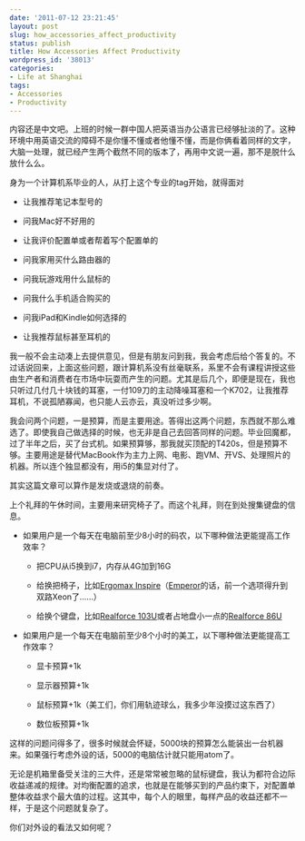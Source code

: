 ```yaml
---
date: '2011-07-12 23:21:45'
layout: post
slug: how_accessories_affect_productivity
status: publish
title: How Accessories Affect Productivity
wordpress_id: '38013'
categories:
- Life at Shanghai
tags:
- Accessories
- Productivity
---
```


内容还是中文吧。上班的时候一群中国人把英语当办公语言已经够扯淡的了。这种环境中用英语交流的障碍不是你懂不懂或者他懂不懂，而是你俩看着同样的文字，大脑一处理，就已经产生两个截然不同的版本了，再用中文说一遍，那不是脱什么放什么么。 

 

身为一个计算机系毕业的人，从打上这个专业的tag开始，就得面对 

 

  
  * 让我推荐笔记本型号的 
   
  * 问我Mac好不好用的 
   
  * 让我评价配置单或者帮着写个配置单的 
   
  * 问我家用买什么路由器的 
   
  * 问我玩游戏用什么鼠标的 
   
  * 问我什么手机适合购买的 
   
  * 问我iPad和Kindle如何选择的 
   
  * 让我推荐鼠标甚至耳机的 
 

我一般不会主动凑上去提供意见，但是有朋友问到我，我会考虑后给个答复的。不过话说回来，上面这些问题，跟计算机系没有丝毫联系，系里不会有课程讲授这些由生产者和消费者在市场中玩耍而产生的问题。尤其是后几个，即便是现在，我也只听过几付几十块钱的耳塞，一付109刀的主动降噪耳塞和一个K702，让我推荐耳机，不说孤陋寡闻，也只能人云亦云，真没听过多少啊。 

 

我会问两个问题，一是预算，而是主要用途。答得出这两个问题，东西就不那么难选了。即使我自己做选择的时候，也无非是自己去回答同样的问题。毕业回魔都，过了半年之后，买了台式机。如果预算够，那我就买顶配的T420s，但是预算不够。主要用途是替代MacBook作为主力上网、电影、跑VM、开VS、处理照片的机器。所以连个独显都没有，用i5的集显对付了。 

 

其实这篇文章可以算作是发烧或退烧的前奏。 

 

上个礼拜的午休时间，主要用来研究椅子了。而这个礼拜，则在到处搜集键盘的信息。

 

  
  * 如果用户是一个每天在电脑前至少8小时的码农，以下哪种做法更能提高工作效率？             
    * 把CPU从i5换到i7，内存从4G加到16G 
       
    * 给换把椅子，比如[Ergomax Inspire](http://www.ergomax-seating.com/showproduct.asp?id=37)（[Emperor](http://www.ergomax-seating.com/showproduct.asp?id=36)的话，前一个选项得升到双路Xeon了……） 
       
    * 给换个键盘，比如[Realforce 103U](http://www.topre.co.jp/e/products/comp/product27.html)或者占地盘小一点的[Realforce 86U](http://www.topre.co.jp/e/products/comp/product26.html)
       
   
  * 如果用户是一个每天在电脑前至少8个小时的美工，以下哪种做法更能提高工作效率？             
    * 显卡预算+1k 
       
    * 显示器预算+1k 
       
    * 鼠标预算+1k（美工们，你们用轨迹球么，我多少年没摸过这东西了） 
       
    * 数位板预算+1k 
       
 

这样的问题问得多了，很多时候就会怀疑，5000块的预算怎么能装出一台机器来。如果强行考虑外设的话，5000的电脑估计就只能用atom了。

 

无论是机箱里备受关注的三大件，还是常常被忽略的鼠标键盘，我认为都符合边际收益递减的规律。对均衡配置的追求，也就是在能够买到的产品约束下，对配置单整体收益求个最大值的过程。这其中，每个人的眼里，每样产品的收益还都不一样，于是这个问题就复杂了。

 

你们对外设的看法又如何呢？
